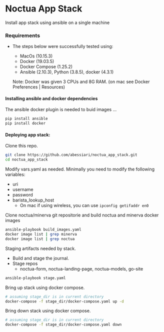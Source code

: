 # Noctua App Stack

Install app stack using ansible on a single machine

### Requirements 

- The steps below were successfully tested using:
    - MacOs (10.15.3)
    - Docker (19.03.5)
    - Docker Compose (1.25.2)
    - Ansible (2.10.3), Python (3.8.5), docker (4.3.1)
    
    Note: Docker was given 3 CPUs and 8G RAM. (on mac see Docker Preferences | Resources)

#### Installing ansible and docker dependencies

The ansible docker plugin is needed to buid images ...

```sh
pip install ansible
pip install docker 
```

#### Deploying app stack: 

Clone this repo.

```sh
git clone https://github.com/abessiari/noctua_app_stack.git
cd noctua_app_stack
```

Modify vars.yaml as needed. Minimally you need to modify the following variables:
  - uri
  - username
  - password
  - barista_lookup_host
    - On mac if using wireless, you can use `ipconfig getifaddr en0`

Clone noctua/minerva git repositorie and build noctua and minerva docker images

```sh
ansible-playbook build_images.yaml
docker image list | grep minerva
docker image list | grep noctua 
```

Staging artifacts needed by stack.
  - Build and stage the journal.
  - Stage repos
    - noctua-form, noctua-landing-page, noctua-models, go-site

```sh
ansible-playbook stage.yaml
```

Bring up stack using docker compose.

```sh
# assuming stage_dir is in current directory
docker-compose -f stage_dir/docker-compose.yaml up -d
```

Bring down stack using docker compose.

```sh
# assuming stage_dir is in current directory
docker-compose -f stage_dir/docker-compose.yaml down
```
